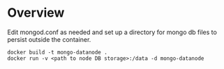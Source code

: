 # Overview

Edit mongod.conf as needed and set up a directory for mongo db files to persist outside the container.

```
docker build -t mongo-datanode .
docker run -v <path to node DB storage>:/data -d mongo-datanode
```
